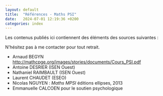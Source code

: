 ```yaml
---
layout: default
title:  "Références - Maths PSI"
date:   2024-07-01 12:19:36 +0200
categories: index
---
```


Les contenus publiés ici contiennent des éléments des sources suivantes : 

N'hésitez pas à me contacter pour tout retrait. 

- Arnaud BEGYN http://mathcpge.org/images/stories/documents/Cours_PSI.pdf
- Antoine DESRIER (ISEN Ouest)
- Nathaniel RAIMBAULT (ISEN Ouest)
- Laurent CHAUDET (ESEO)
- Nicolas NGUYEN : *Maths MPSI* éditions ellipses, 2013
- Emmanuelle CALCOEN pour le soutien psychologique